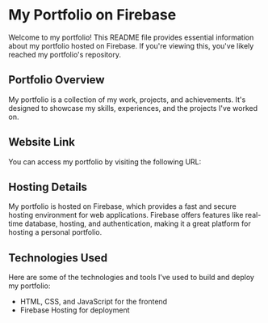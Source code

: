 # My Portfolio on Firebase

Welcome to my portfolio! This README file provides essential information about my portfolio hosted on Firebase. If you're viewing this, you've likely reached my portfolio's repository.

## Portfolio Overview

My portfolio is a collection of my work, projects, and achievements. It's designed to showcase my skills, experiences, and the projects I've worked on.

## Website Link

You can access my portfolio by visiting the following URL:[](https://anu-ash.web.app)

## Hosting Details

My portfolio is hosted on Firebase, which provides a fast and secure hosting environment for web applications. Firebase offers features like real-time database, hosting, and authentication, making it a great platform for hosting a personal portfolio.

## Technologies Used

Here are some of the technologies and tools I've used to build and deploy my portfolio:

- HTML, CSS, and JavaScript for the frontend
- Firebase Hosting for deployment

